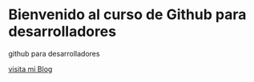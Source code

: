 # Bienvenido al curso de Github para desarrolladores

github para desarrolladores

[visita mi Blog](http://rubenchala.com)
